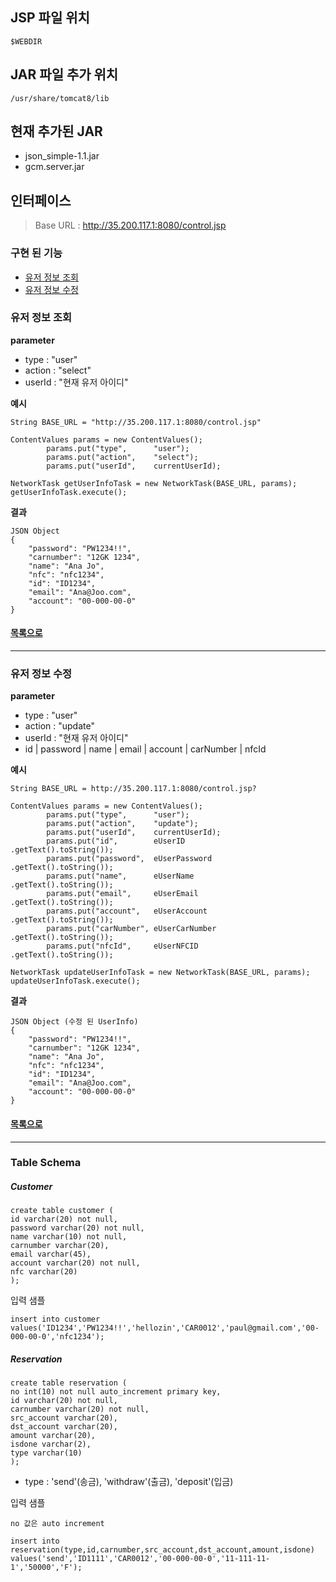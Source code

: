 ## JSP 파일 위치
```
$WEBDIR
```

## JAR 파일 추가 위치
```
/usr/share/tomcat8/lib
```
## 현재 추가된 JAR
+ json_simple-1.1.jar
+ gcm.server.jar

## 인터페이스

> Base URL : http://35.200.117.1:8080/control.jsp

### 구현 된 기능

+ [유저 정보 조회](#유저-정보-조회)  
+ [유저 정보 수정](#유저-정보-수정)

### 유저 정보 조회

**parameter**

+ type : "user"
+ action : "select"  
+ userId : "현재 유저 아이디"

**예시**

```
String BASE_URL = "http://35.200.117.1:8080/control.jsp"

ContentValues params = new ContentValues();
        params.put("type",      "user");
        params.put("action",    "select");
        params.put("userId",    currentUserId);

NetworkTask getUserInfoTask = new NetworkTask(BASE_URL, params);
getUserInfoTask.execute();
```

**결과**
```
JSON Object
{
    "password": "PW1234!!",
    "carnumber": "12GK 1234",
    "name": "Ana Jo",
    "nfc": "nfc1234",
    "id": "ID1234",
    "email": "Ana@Joo.com",
    "account": "00-000-00-0"
}
```
#### [목록으로](#구현-된-기능)
---

### 유저 정보 수정

**parameter**

+ type : "user"
+ action : "update"  
+ userId : "현재 유저 아이디"
+ id | password | name | email | account | carNumber | nfcId

**예시**

```
String BASE_URL = http://35.200.117.1:8080/control.jsp?

ContentValues params = new ContentValues();
        params.put("type",      "user");
        params.put("action",    "update");
        params.put("userId",    currentUserId);
        params.put("id",        eUserID         .getText().toString());
        params.put("password",  eUserPassword   .getText().toString());
        params.put("name",      eUserName       .getText().toString());
        params.put("email",     eUserEmail      .getText().toString());
        params.put("account",   eUserAccount    .getText().toString());
        params.put("carNumber", eUserCarNumber  .getText().toString());
        params.put("nfcId",     eUserNFCID      .getText().toString());

NetworkTask updateUserInfoTask = new NetworkTask(BASE_URL, params);
updateUserInfoTask.execute();
```

**결과**
```
JSON Object (수정 된 UserInfo)
{
    "password": "PW1234!!",
    "carnumber": "12GK 1234",
    "name": "Ana Jo",
    "nfc": "nfc1234",
    "id": "ID1234",
    "email": "Ana@Joo.com",
    "account": "00-000-00-0"
}
```
#### [목록으로](#구현-된-기능)
---

### Table Schema

##### Customer

```
create table customer (
id varchar(20) not null,
password varchar(20) not null,
name varchar(10) not null,
carnumber varchar(20),
email varchar(45),
account varchar(20) not null,
nfc varchar(20)
);
```

입력 샘플

```
insert into customer values('ID1234','PW1234!!','hellozin','CAR0012','paul@gmail.com','00-000-00-0','nfc1234');
```
##### Reservation

```
create table reservation (
no int(10) not null auto_increment primary key,
id varchar(20) not null,
carnumber varchar(20) not null,
src_account varchar(20),
dst_account varchar(20),
amount varchar(20),
isdone varchar(2),
type varchar(10)
);
```

* type : 'send'(송금), 'withdraw'(출금), 'deposit'(입금)
  
입력 샘플

```
no 값은 auto increment

insert into reservation(type,id,carnumber,src_account,dst_account,amount,isdone) values('send','ID1111','CAR0012','00-000-00-0','11-111-11-1','50000','F');

```
